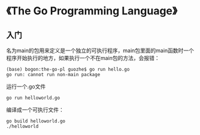 # 《The Go Programming Language》

## 入门

名为main的包用来定义是一个独立的可执行程序，main包里面的main函数时一个程序开始执行的地方，如果执行一个不在main包的方法，会报错：

```shell
(base) bogon:the-go-pl guozhe$ go run hello.go
go run: cannot run non-main package
```

运行一个.go文件

```shell
go run helloworld.go
```

编译成一个可执行文件：

```shell
go build helloworld.go
./helloworld
```



